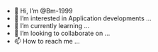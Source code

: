- 👋 Hi, I’m @Bm-1999
- 👀 I’m interested in Application developments ...
- 🌱 I’m currently learning ...
- 💞️ I’m looking to collaborate on ...
- 📫 How to reach me ...

<!---
Bm-1999/Bm-1999 is a ✨ special ✨ repository because its `README.md` (this file) appears on your GitHub profile.
You can click the Preview link to take a look at your changes.
--->
